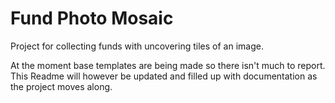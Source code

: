 Fund Photo Mosaic
========================

Project for collecting funds with uncovering tiles of an image.

At the moment base templates are being made so there isn't much to report.
This Readme will however be updated and filled up with documentation as the
project moves along.
